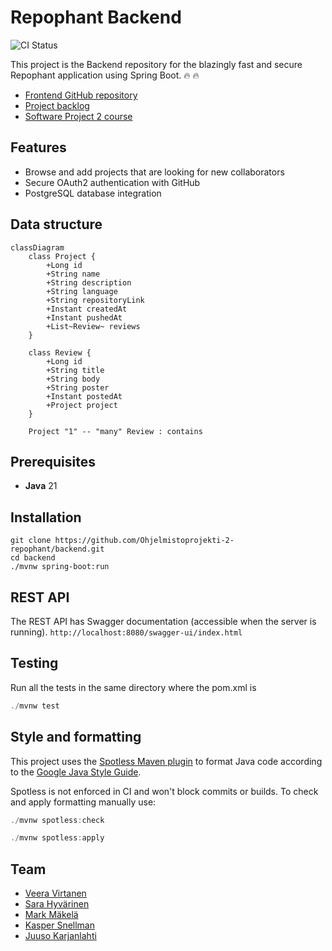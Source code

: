 # Repophant Backend

![CI Status](https://github.com/Ohjelmistoprojekti-2-repophant/backend/actions/workflows/ci.yml/badge.svg)

This project is the Backend repository for the blazingly fast and secure Repophant application using Spring Boot. :fire: :fire:

- [Frontend GitHub repository](https://github.com/Ohjelmistoprojekti-2-repophant/frontend)
- [Project backlog](https://github.com/orgs/Ohjelmistoprojekti-2-repophant/projects/1/views/1)
- [Software Project 2 course](https://hh-ohjelmistoprojekti-2.github.io/)

## Features

- Browse and add projects that are looking for new collaborators
- Secure OAuth2 authentication with GitHub
- PostgreSQL database integration

## Data structure

```mermaid
classDiagram
    class Project {
        +Long id
        +String name
        +String description
        +String language
        +String repositoryLink
        +Instant createdAt
        +Instant pushedAt
        +List~Review~ reviews
    }
    
    class Review {
        +Long id
        +String title
        +String body
        +String poster
        +Instant postedAt
        +Project project
    }
    
    Project "1" -- "many" Review : contains
```

## Prerequisites

- **Java** 21

## Installation

```
git clone https://github.com/Ohjelmistoprojekti-2-repophant/backend.git
cd backend
./mvnw spring-boot:run
```

## REST API

The REST API has Swagger documentation (accessible when the server is running). `http://localhost:8080/swagger-ui/index.html`
  
## Testing

Run all the tests in the same directory where the pom.xml is

```java
./mvnw test
```

## Style and formatting

This project uses the [Spotless Maven plugin](https://github.com/diffplug/spotless/tree/main/plugin-maven) to format Java code according to the [Google Java Style Guide](https://google.github.io/styleguide/).

Spotless is not enforced in CI and won't block commits or builds.
To check and apply formatting manually use:
```java
./mvnw spotless:check
```
```java
./mvnw spotless:apply
```

## Team

- [Veera Virtanen](https://github.com/Beanie-bean)
- [Sara Hyvärinen](https://github.com/sarahyvarinen)
- [Mark Mäkelä](https://github.com/MarMakHH)
- [Kasper Snellman](https://github.com/bgz848)
- [Juuso Karjanlahti](https://github.com/juusokarjanlahti/)
